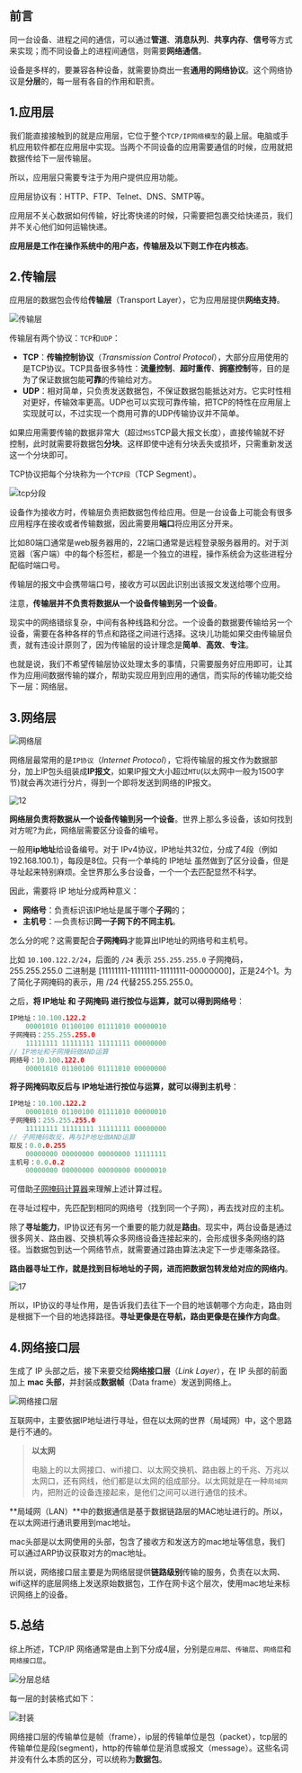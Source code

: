 ## 前言

同一台设备、进程之间的通信，可以通过**管道**、**消息队列**、**共享内存**、**信号**等方式来实现；而不同设备上的进程间通信，则需要**网络通信**。

设备是多样的，要兼容各种设备，就需要协商出一套**通用的网络协议**。这个网络协议是**分层**的，每一层有各自的作用和职责。

## 1.应用层

我们能直接接触到的就是应用层，它位于整个`TCP/IP网络模型`的最上层。电脑或手机应用软件都在应用层中实现。当两个不同设备的应用需要通信的时候，应用就把数据传给下一层传输层。

所以，应用层只需要专注于为用户提供应用功能。

应用层协议有：HTTP、FTP、Telnet、DNS、SMTP等。

应用层不关心数据如何传输，好比寄快递的时候，只需要把包裹交给快递员，我们并不关心他们如何运输快递。

**应用层是工作在操作系统中的用户态，传输层及以下则工作在内核态**。

## 2.传输层

应用层的数据包会传给**传输层**（Transport Layer），它为应用层提供**网络支持**。

![传输层](..\imgs\1.1_2.1.png)

传输层有两个协议：`TCP`和`UDP`：

- **TCP**：**传输控制协议**（*Transmission Control Protocol*），大部分应用使用的是TCP协议。TCP具备很多特性：**流量控制**、**超时重传**、**拥塞控制**等，目的是为了保证数据包能**可靠**的传输给对方。
- **UDP**：相对简单，只负责发送数据包，不保证数据包能抵达对方。它实时性相对更好，传输效率更高。UDP也可以实现可靠传输，把TCP的特性在应用层上实现就可以，不过实现一个商用可靠的UDP传输协议并不简单。

如果应用需要传输的数据非常大（超过`MSS`TCP最大报文长度），直接传输就不好控制，此时就需要将数据包**分块**。这样即使中途有分块丢失或损坏，只需重新发送这一个分块即可。

TCP协议把每个分块称为一个`TCP段`（TCP Segment）。

![tcp分段](../imgs/tcp分段.png)

设备作为接收方时，传输层负责把数据包传给应用。但是一台设备上可能会有很多应用程序在接收或者传输数据，因此需要用**端口**将应用区分开来。

比如80端口通常是web服务器用的，22端口通常是远程登录服务器用的。对于浏览器（客户端）中的每个标签栏，都是一个独立的进程，操作系统会为这些进程分配临时端口号。

传输层的报文中会携带端口号，接收方可以因此识别出该报文发送给哪个应用。

注意，**传输层并不负责将数据从一个设备传输到另一个设备**。

现实中的网络错综复杂，中间有各种线路和分岔。一个设备的数据要传输给另一个设备，需要在各种各样的节点和路径之间进行选择。这块儿功能如果交由传输层负责，就有违设计原则了，因为传输层的设计理念是**简单**、**高效**、**专注**。

也就是说，我们不希望传输层协议处理太多的事情，只需要服务好应用即可，让其作为应用间数据传输的媒介，帮助实现应用到应用的通信，而实际的传输功能交给下一层：网络层。

## 3.网络层

![网络层](../imgs/网络层.png)

网络层最常用的是`IP协议`（*Internet Protocol*），它将传输层的报文作为数据部分，加上IP包头组装成**IP报文**，如果IP报文大小超过`MTU`(以太网中一般为1500字节)就会再次进行分片，得到一个即将发送到网络的IP报文。

![12](..\imgs\传输数据拆分.png)

**网络层负责将数据从一个设备传输到另一个设备**。世界上那么多设备，该如何找到对方呢?为此，网络层需要区分设备的编号。

一般用**ip地址**给设备编号。对于 IPv4协议，IP地址共32位，分成了4段（例如192.168.100.1），每段是8位。只有一个单纯的 IP地址 虽然做到了区分设备，但是寻址起来特别麻烦。全世界那么多台设备，一个一个去匹配显然不科学。

因此，需要将 IP 地址分成两种意义：

- **网络号**：负责标识该IP地址是属于哪个**子网**的；
- **主机号**：—负责标识**同一子网下的不同主机**。

怎么分的呢？这需要配合**子网掩码**才能算出IP地址的网络号和主机号。

比如 `10.100.122.2/24`，后面的 `/24` 表示 `255.255.255.0` 子网掩码，255.255.255.0 二进制是 [11111111-11111111-11111111-00000000]，正是24个1。为了简化子网掩码的表示，用 /24 代替255.255.255.0。

之后，**将 IP地址 和 子网掩码 进行按位与运算，就可以得到网络号**：

```go
IP地址：10.100.122.2
	00001010 01100100 01111010 00000010
子网掩码：255.255.255.0
	11111111 11111111 11111111 00000000
// IP地址和子网掩码做AND运算
网络号：10.100.122.0
	00001010 01100100 01111010 00000000
```

**将子网掩码取反后与 IP地址进行按位与运算，就可以得到主机号**：

```go
IP地址：10.100.122.2
	00001010 01100100 01111010 00000010
子网掩码：255.255.255.0
	11111111 11111111 11111111 00000000
// 子网掩码取反，再与IP地址做AND运算
取反：0.0.0.255
	00000000 00000000 00000000 11111111
主机号：0.0.0.2
	00000000 00000000 00000000 00000010
```

可借助[子网掩码计算器](https://iiis.tsinghua.edu.cn/ip/)来理解上述计算过程。

在寻址过程中，先匹配到相同的网络号（找到同一个子网），再去找对应的主机。

除了**寻址能力**，IP协议还有另一个重要的能力就是**路由**。现实中，两台设备是通过很多网关、路由器、交换机等众多网络设备连接起来的，会形成很多条网络的路径。当数据包到达一个网络节点，就需要通过路由算法决定下一步走哪条路径。

**路由器寻址工作，就是找到目标地址的子网，进而把数据包转发给对应的网络内**。

![17](..\imgs\1.1_3.3.jpg)

所以，IP协议的寻址作用，是告诉我们去往下一个目的地该朝哪个方向走，路由则是根据下一个目的地选择路径。**寻址更像是在导航，路由更像是在操作方向盘**。

## 4.网络接口层

生成了 IP 头部之后，接下来要交给**网络接口层**（*Link Layer*），在 IP 头部的前面加上 **mac 头部**，并封装成**数据帧**（Data frame）发送到网络上。

![网络接口层](..\imgs\1.1_4.1.png)

互联网中，主要依据IP地址进行寻址，但在以太网的世界（局域网）中，这个思路是行不通的。

>  **以太网**
>
>  电脑上的以太网接口、wifi接口、以太网交换机、路由器上的千兆、万兆以太网口，还有网线，他们都是以太网的组成部分。以太网就是在一种`局域网`内，把附近的设备连接起来，是他们之间可以进行通信的技术。

**局域网（LAN）**中的数据通信是基于数据链路层的MAC地址进行的。所以，在以太网进行通讯要用到mac地址。

mac头部是以太网使用的头部，包含了接收方和发送方的mac地址等信息，我们可以通过ARP协议获取对方的mac地址。

所以说，网络接口层主要是为网络层提供**链路级别**传输的服务，负责在以太网、wifi这样的底层网络上发送原始数据包，工作在网卡这个层次，使用mac地址来标识网络上的设备。

## 5.总结

综上所述，TCP/IP 网络通常是由上到下分成4层，分别是`应用层`、`传输层`、`网络层`和`网络接口层`。

![分层总结](../imgs/分层总结.png)

每一层的封装格式如下：

![封装](../imgs/封装.png)

网络接口层的传输单位是帧（frame），ip层的传输单位是包（packet），tcp层的传输单位是段(segment)，http的传输单位是消息或报文（message）。这些名词并没有什么本质的区分，可以统称为**数据包**。